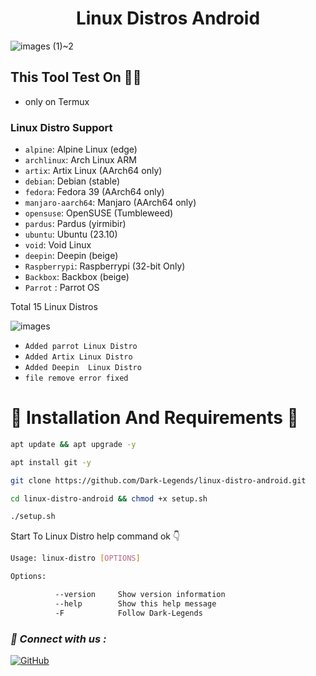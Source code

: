 <h1 align="center">Linux Distros Android</h1>


![images (1)~2](https://github.com/Dark-Legends/linux-distro-android/assets/142109781/a9b24308-95e9-429d-88eb-f21a69e2462d)

<h2>This Tool Test On 👨‍💻</h2>

- only on Termux

<h3>Linux Distro Support</h3>

* `alpine`: Alpine Linux (edge)
* `archlinux`: Arch Linux ARM
* `artix`: Artix Linux (AArch64 only)
* `debian`: Debian (stable)
* `fedora`: Fedora 39 (AArch64 only)
* `manjaro-aarch64`: Manjaro (AArch64 only)
* `opensuse`: OpenSUSE (Tumbleweed)
* `pardus`: Pardus (yirmibir)
* `ubuntu`: Ubuntu (23.10)
* `void`: Void Linux
* `deepin`: Deepin (beige)
* `Raspberrypi`: Raspberrypi (32-bit Only)
* `Backbox`: Backbox (beige)
* `Parrot` : Parrot OS 
<p>Total 15 Linux Distros</p>

![images](https://github.com/Dark-Legends/linux-distro-android/assets/142109781/68e6230f-1135-4aaf-958f-955c04c9a876)


- ` Added parrot Linux Distro `
- ` Added Artix Linux Distro `
- ` Added Deepin  Linux Distro `
- ` file remove error fixed `

<h1>🔰 Installation And Requirements 🔰</h1>


```bash
apt update && apt upgrade -y
```

```bash
apt install git -y
```


```bash
git clone https://github.com/Dark-Legends/linux-distro-android.git
```


```bash
cd linux-distro-android && chmod +x setup.sh
```


```bash
./setup.sh
```
<p>Start To Linux Distro help command ok 👇</p>

```bash
Usage: linux-distro [OPTIONS]

Options:

          --version     Show version information
          --help        Show this help message
          -F            Follow Dark-Legends
```

<h3><b><i>📡 Connect with us :</i></b></h3>


[![GitHub](https://img.shields.io/badge/GitHub-Profile-black?style=flat-square&logo=github)](https://github.com/Dark-Legends)
